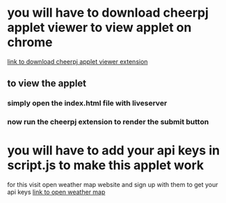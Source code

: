 # you will have to download cheerpj applet viewer to view applet on chrome
[link to download cheerpj applet viewer extension ](https://chrome.google.com/webstore/detail/cheerpj-applet-runner/bbmolahhldcbngedljfadjlognfaaein?hl=en)

## to view the applet 
### simply open the index.html file with liveserver 
### now run the cheerpj extension to render the submit button

# you will have to add your api keys in script.js to make this applet work 
for this visit open weather map website and sign up with them to get your api keys
[link to open weather map](https://openweathermap.org/)